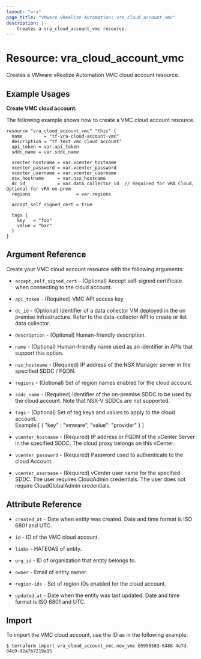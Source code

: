 ```yaml
---
layout: "vra"
page_title: "VMware vRealize Automation: vra_cloud_account_vmc"
description: |-
    Creates a vra_cloud_account_vmc resource.
---
```


# Resource: vra\_cloud\_account\_vmc

Creates a VMware vRealize Automation VMC cloud account resource.

## Example Usages

**Create VMC cloud account:**

The following example shows how to create a VMC cloud account resource.

```hcl
resource "vra_cloud_account_vmc" "this" {
  name        = "tf-vra-cloud-account-vmc"
  description = "tf test vmc cloud account"
  api_token = var.api_token
  sddc_name = var.sddc_name

  vcenter_hostname = var.vcenter_hostname
  vcenter_password = var.vcenter_password
  vcenter_username = var.vcenter_username
  nsx_hostname     = var.nsx_hostname
  dc_id            = var.data_collector_id  // Required for vRA Cloud, Optional for vRA on-prem
  regions                 = var.regions

  accept_self_signed_cert = true

  tags {
    key   = "foo"
    value = "bar"
  }
}
```

## Argument Reference

Create your VMC cloud account resource with the following arguments:

* `accept_self_signed_cert` - (Optional) Accept self-signed certificate when connecting to the cloud account.

* `api_token` - (Required) VMC API access key.

* `dc_id` - (Optional) Identifier of a data collector VM deployed in the on premise infrastructure. Refer to the data-collector API to create or list data collector.

* `description` - (Optional) Human-friendly description.

* `name` - (Optional) Human-friendly name used as an identifier in APIs that support this option.

* `nsx_hostname` - (Required) IP address of the NSX Manager server in the specified SDDC / FQDN.

* `regions` - (Optional) Set of region names enabled for the cloud account.

* `sddc_name` - (Required) Identifier of the on-premise SDDC to be used by the cloud account. Note that NSX-V SDDCs are not supported.

* `tags` - (Optional) Set of tag keys and values to apply to the cloud account.  
Example:[ { "key" : "vmware", "value": "provider" } ]

* `vcenter_hostname` - (Required) IP address or FQDN of the vCenter Server in the specified SDDC. The cloud proxy belongs on this vCenter.
  
* `vcenter_password` - (Required) Password used to authenticate to the cloud Account.

* `vcenter_username` - (Required) vCenter user name for the specified SDDC. The user requires CloudAdmin credentials. The user does not require CloudGlobalAdmin credentials.

## Attribute Reference

* `created_at` - Date when entity was created. Date and time format is ISO 6801 and UTC.

* `id` - ID of the VMC cloud account.

* `links` - HATEOAS of entity.

* `org_id` - ID of organization that entity belongs to.

* `owner` - Email of entity owner.

* `region-ids` - Set of region IDs enabled for the cloud account.

* `updated_at` - Date when the entity was last updated. Date and time format is ISO 6801 and UTC.


## Import

To import the VMC cloud account, use the ID as in the following example:

`$ terraform import vra_cloud_account_vmc.new_vmc 05956583-6488-4e7d-84c9-92a7b7219a15`
